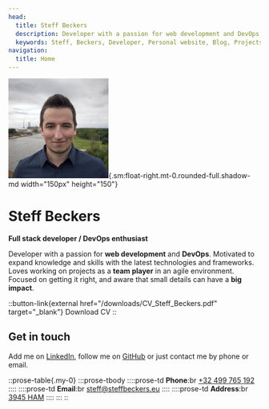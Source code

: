 ```yaml
---
head:
  title: Steff Beckers
  description: Developer with a passion for web development and DevOps. Motivated to expand knowledge and skills with the latest technologies and frameworks. Loves working on projects as a team player in an agile environment. Focused on getting it right, and aware that small details can have a big impact.
  keywords: Steff, Beckers, Developer, Personal website, Blog, Projects, Resume, CV, Contact
navigation:
  title: Home
---
```


![Steff](/images/Steff.jpg){.sm:float-right.mt-0.rounded-full.shadow-md width="150px" height="150"}

# Steff Beckers

**Full stack developer / DevOps enthusiast**

Developer with a passion for **web development** and **DevOps**. Motivated to expand knowledge and skills with the latest technologies and frameworks.\
Loves working on projects as a **team player** in an agile environment. Focused on getting it right, and aware that small details can have a **big impact**.

::button-link{external href="/downloads/CV_Steff_Beckers.pdf" target="_blank"}
Download CV
::

## Get in touch

Add me on [LinkedIn](https://linkedin.com/in/steffbeckers), follow me on [GitHub](https://github.com/steffbeckers) or just contact me by phone or email.

::prose-table{.my-0}
  :::prose-tbody
    ::::prose-td
      **Phone**:br
      [+32 499 765 192](tel:+32499765192)
    ::::
    ::::prose-td
      **Email**:br
      [steff@steffbeckers.eu](mailto:steff@steffbeckers.eu)
    ::::
    ::::prose-td
      **Address**:br
      [3945 HAM](https://goo.gl/maps/KyGduB3qTaBZVPR46)
    ::::
  :::
::
